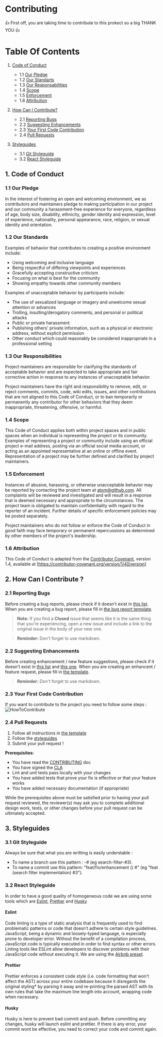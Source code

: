 # Contributing

:+1: First off, you are taking time to contribute to this prokect so a big THANK YOU :+1:


# Table Of Contents

1. [Code of Conduct](#1-code-of-conduct)
    - 1.1 [Our Pledge](#11-our-pledge)
    - 1.2 [Our Standarts](#12-our-standarts)
    - 1.3 [Our Responsabilities](#13-our-responsabilities)
    - 1.4 [Scope](#14-scope)
    - 1.5 [Enforcement](#15-enforcement)
    - 1.6 [Attribution](#16-attribution)

2. [How Can I Contribute?](#2-how-can-i-contribute)
    - 2.1 [Reporting Bugs](#21-reporting-bugs)
    - 2.2 [Suggesting Enhancements](#22-suggesting-enhancements)
    - 2.3 [Your First Code Contribution](#23-your-first-code-contribution)
    - 2.4 [Pull Requests](#24-pull-requests)

3. [Styleguides](#3-styleguides)
    - 3.1 [Git Styleguide](#31-git-styleguide)
    - 3.2 [React Styleguide](#32-react-styleguide)
  
## 1. Code of Conduct

### 1.1 Our Pledge

In the interest of fostering an open and welcoming environment, we as contributors and maintainers pledge to making participation in our project and our community a harassment-free experience for everyone, regardless of age, body size, disability, ethnicity, gender identity and expression, level of experience, nationality, personal appearance, race, religion, or sexual identity and orientation.

### 1.2 Our Standards

Examples of behavior that contributes to creating a positive environment include:

* Using welcoming and inclusive language
* Being respectful of differing viewpoints and experiences
* Gracefully accepting constructive criticism
* Focusing on what is best for the community
* Showing empathy towards other community members

Examples of unacceptable behavior by participants include:

* The use of sexualized language or imagery and unwelcome sexual attention or advances
* Trolling, insulting/derogatory comments, and personal or political attacks
* Public or private harassment
* Publishing others' private information, such as a physical or electronic address, without explicit permission
* Other conduct which could reasonably be considered inappropriate in a professional setting

### 1.3 Our Responsibilities

Project maintainers are responsible for clarifying the standards of acceptable behavior and are expected to take appropriate and fair corrective action in response to any instances of unacceptable behavior.

Project maintainers have the right and responsibility to remove, edit, or reject comments, commits, code, wiki edits, issues, and other contributions that are not aligned to this Code of Conduct, or to ban temporarily or permanently any contributor for other behaviors that they deem inappropriate, threatening, offensive, or harmful.

### 1.4 Scope

This Code of Conduct applies both within project spaces and in public spaces when an individual is representing the project or its community. Examples of representing a project or community include using an official project e-mail address, posting via an official social media account, or acting as an appointed representative at an online or offline event. Representation of a project may be further defined and clarified by project maintainers.

### 1.5 Enforcement

Instances of abusive, harassing, or otherwise unacceptable behavior may be reported by contacting the project team at [atom@github.com](mailto:atom@github.com). All complaints will be reviewed and investigated and will result in a response that is deemed necessary and appropriate to the circumstances. The project team is obligated to maintain confidentiality with regard to the reporter of an incident. Further details of specific enforcement policies may be posted separately.

Project maintainers who do not follow or enforce the Code of Conduct in good faith may face temporary or permanent repercussions as determined by other members of the project's leadership.

### 1.6 Attribution

This Code of Conduct is adapted from the [Contributor Covenant][homepage], version 1.4, available at [https://contributor-covenant.org/version/1/4][version]

[homepage]: https://contributor-covenant.org
[version]: https://contributor-covenant.org/version/1/4/

## 2. How Can I Contribute ?
### 2.1 Reporting Bugs

Before creating a bug reports, please check if it doesn't exist in [this list](https://github.com/o2xp/react-datatable/issues?utf8=%E2%9C%93&q=is%3Aissue+label%3Abug+). When you are creating a bug report, please fill in [the bug report template](https://github.com/o2xp/react-datatable/blob/develop/.github/ISSUE_TEMPLATE/BUG_REPORT.md).

> **Note:** If you find a **Closed** issue that seems like it is the same thing that you're experiencing, open a new issue and include a link to the original issue in the body of your new one.

> **Reminder:** Don't forget to use markdown.

### 2.2 Suggesting Enhancements

Before creating enhancement / new feature suggestions, please check if it doesn't exist in [this list](https://github.com/o2xp/react-datatable/issues?utf8=%E2%9C%93&q=is%3Aissue+is%3Aopen+label%3A%22new+feature%22+) and [this one](https://github.com/o2xp/react-datatable/issues?utf8=%E2%9C%93&q=is%3Aissue+is%3Aopen+label%3Aenhancement). When you are creating an enhancent / feature request, please fill in [the template](https://github.com/o2xp/react-datatable/blob/develop/.github/ISSUE_TEMPLATE/FEATURE_REQUEST.md).

> **Reminder:** Don't forget to use markdown.

### 2.3 Your First Code Contribution

If you want to contribute to the project you need to follow some steps :
![HowToContribute](https://user-images.githubusercontent.com/17124328/54755824-b8fe3080-4bde-11e9-8146-bd59703b7c1a.png)

### 2.4 Pull Requests

1. Follow all instructions in [the template](PULL_REQUEST_TEMPLATE.md)
2. Follow the [styleguides](#styleguides)
3. Submit your pull request !

**Prerequisites:**  
- You have read the [CONTRIBUTING](https://github.com/o2xp/react-datatable/blob/develop/CONTRIBUTING.md) doc
- You have signed the [CLA]()
- Lint and unit tests pass locally with your changes
- You have added tests that prove your fix is effective or that your feature works
- You have added necessary documentation (if appropriate)

While the prerequisites above must be satisfied prior to having your pull request reviewed, the reviewer(s) may ask you to complete additional design work, tests, or other changes before your pull request can be ultimately accepted.

## 3. Styleguides
### 3.1 Git Styleguide

Always be sure that what you are writting is easily understable :
- To name a branch use this pattern : <name of the feature>-#<number of the issue corresponding> (eg search-filter-#3).
- To name a commit use this pattern: "feat/fix/enhancement (<what you did>) #<number of the issue corresponding>" (eg "feat (search filter implementation) #3").

### 3.2 React Styleguide

In order to have a good quality of homogeneous code we are using some tools which are [Eslint](https://eslint.org/), [Prettier](https://prettier.io/) and [Husky](https://github.com/typicode/husky)

#### Eslint
Code linting is a type of static analysis that is frequently used to find problematic patterns or code that doesn’t adhere to certain style guidelines. JavaScript, being a dynamic and loosely-typed language, is especially prone to developer error. Without the benefit of a compilation process, JavaScript code is typically executed in order to find syntax or other errors. Linting tools like ESLint allow developers to discover problems with their JavaScript code without executing it. We are using the [Airbnb preset](https://github.com/airbnb/javascript).

#### Prettier
Prettier enforces a consistent code style (i.e. code formatting that won't affect the AST) across your entire codebase because it disregards the original styling* by parsing it away and re-printing the parsed AST with its own rules that take the maximum line length into account, wrapping code when necessary.

#### Husky
Husky is here to prevent bad commit and push. Before committing any changes, husky will launch eslint and prettier. If there is any error, your commit wont be effective, you need to correct your code and commit again.